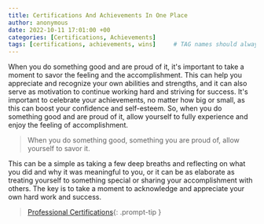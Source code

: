 ```yaml
---
title: Certifications And Achievements In One Place
author: anonymous
date: 2022-10-11 17:01:00 +00
categories: [Certifications, Achievements]
tags: [certifications, achievements, wins]     # TAG names should always be lowercase
---
```


When you do something good and are proud of it, it's important to take a moment to savor the feeling and the accomplishment. This can help you appreciate and recognize your own abilities and strengths, and it can also serve as motivation to continue working hard and striving for success. It's important to celebrate your achievements, no matter how big or small, as this can boost your confidence and self-esteem. So, when you do something good and are proud of it, allow yourself to fully experience and enjoy the feeling of accomplishment.  

> When you do something good, something you are proud of, allow yourself to savor it.

This can be a simple as taking a few deep breaths and reflecting on what you did and why it was meaningful to you, or it can be as elaborate as treating yourself to something special or sharing your accomplishment with others. The key is to take a moment to acknowledge and appreciate your own hard work and success.

> [Professional Certifications](https://www.credly.com/users/patrick-kyei/badges){: .prompt-tip }
